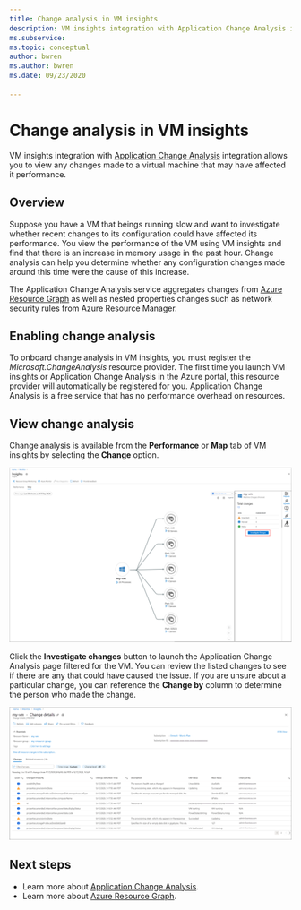 ```yaml
---
title: Change analysis in VM insights
description: VM insights integration with Application Change Analysis integration allows you to view any changes made to a virtual machine that may have affected it performance.
ms.subservice: 
ms.topic: conceptual
author: bwren
ms.author: bwren
ms.date: 09/23/2020

---
```


# Change analysis in VM insights
VM insights integration with [Application Change Analysis](../app/change-analysis.md) integration allows you to view any changes made to a virtual machine that may have affected it performance.

## Overview
Suppose you have a VM that beings running slow and want to investigate whether recent changes to its configuration could have affected its performance. You view the performance of the VM using VM insights and find that there is an increase in memory usage in the past hour. Change analysis can help you determine whether any configuration changes made around this time were the cause of this increase.

The Application Change Analysis service aggregates changes from [Azure Resource Graph](../../governance/resource-graph/how-to/get-resource-changes.md) as well as nested properties changes such as network security rules from Azure Resource Manager. 

## Enabling change analysis
To onboard change analysis in VM insights, you must register the *Microsoft.ChangeAnalysis* resource provider. The first time you launch VM insights or Application Change Analysis in the Azure portal, this resource provider will automatically be registered for you. Application Change Analysis is a free service that has no performance overhead on resources.

## View change analysis
Change analysis is available from the **Performance** or **Map** tab of VM insights by selecting the **Change** option. 

[![Investigate changes](media/vminsights-change-analysis/investigate-changes-screenshot.png)](media/vminsights-change-analysis/investigate-changes-screenshot-zoom.png#lightbox)


Click the **Investigate changes** button to launch the Application Change Analysis page filtered for the VM. You can review the listed changes to see if there are any that could have caused the issue. If you are unsure about a particular change, you can reference the **Change by** column to determine the person who made the change.

[![Change details](media/vminsights-change-analysis/change-details-screenshot.png)](media/vminsights-change-analysis/change-details-screenshot.png#lightbox)

## Next steps
- Learn more about [Application Change Analysis](../app/change-analysis.md).
- Learn more about [Azure Resource Graph](../../governance/resource-graph/how-to/get-resource-changes.md). 

